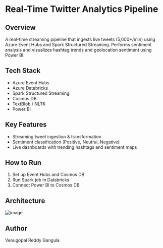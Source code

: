 # Real-Time Twitter Analytics Pipeline

## Overview
A real-time streaming pipeline that ingests live tweets (5,000+/min) using Azure Event Hubs and Spark Structured Streaming. Performs sentiment analysis and visualizes hashtag trends and geolocation sentiment using Power BI.

## Tech Stack
- Azure Event Hubs
- Azure Databricks
- Spark Structured Streaming
- Cosmos DB
- TextBlob / NLTK
- Power BI

## Key Features
- Streaming tweet ingestion & transformation
- Sentiment classification (Positive, Neutral, Negative)
- Live dashboards with trending hashtags and sentiment maps

## How to Run
1. Set up Event Hubs and Cosmos DB
2. Run Spark job in Databricks
3. Connect Power BI to Cosmos DB

## Architecture
![image](https://github.com/user-attachments/assets/a7c1800f-a4f1-426a-a1bc-ad733b1f5caa)

## Author
Venugopal Reddy Gangula
